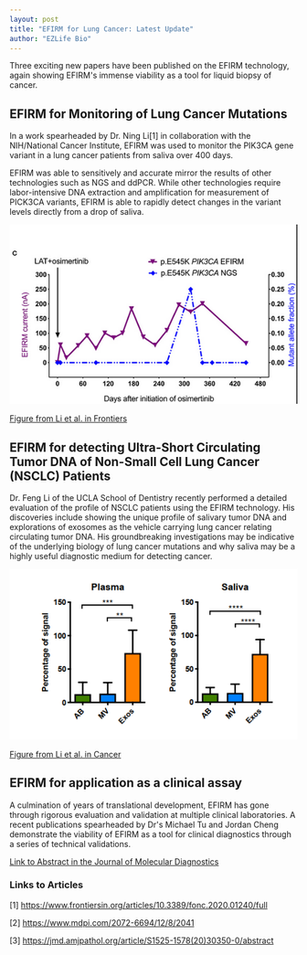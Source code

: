 ```yaml
---
layout: post
title: "EFIRM for Lung Cancer: Latest Update"
author: "EZLife Bio"
---
```


Three exciting new papers have been published on the EFIRM technology, again showing EFIRM's immense viability as a tool for liquid biopsy of cancer. 

## EFIRM for Monitoring of Lung Cancer Mutations

In a work spearheaded by Dr. Ning Li[1] in collaboration with the NIH/National Cancer Institute, EFIRM was used to monitor the PIK3CA gene variant in a lung cancer patients from saliva over 400 days. 

EFIRM was able to sensitively and accurate mirror the results of other technologies such as NGS and ddPCR. While other technologies require labor-intensive DNA extraction and amplification for measurement of PICK3CA variants, EFIRM is able to rapidly detect changes in the variant levels directly from a drop of saliva.

<img src="https://raw.githubusercontent.com/ezlifebio/ezlifebio.github.io/master/img/news/2020-07-24-01.png">

<a href="https://www.frontiersin.org/articles/10.3389/fonc.2020.01240/full"> Figure from Li et al. in Frontiers</a>

## EFIRM for detecting Ultra-Short Circulating Tumor DNA of Non-Small Cell Lung Cancer (NSCLC) Patients 

Dr. Feng Li of the UCLA School of Dentistry recently performed a detailed evaluation of the profile of NSCLC patients using the EFIRM technology. His discoveries include showing the unique profile of salivary tumor DNA and explorations of exosomes as the vehicle carrying lung cancer relating circulating tumor DNA. His groundbreaking investigations may be indicative of the underlying biology of lung cancer mutations and why saliva may be a highly useful diagnostic medium for detecting cancer.

<img src="https://raw.githubusercontent.com/ezlifebio/ezlifebio.github.io/master/img/news/2020-07-24-02.png">


<a href="https://www.mdpi.com/2072-6694/12/8/2041"> Figure from Li et al. in Cancer</a>


## EFIRM for application as a clinical assay

A culmination of years of translational development, EFIRM has gone through rigorous evaluation and validation at multiple clinical laboratories. A recent publications spearheaded by Dr's Michael Tu and Jordan Cheng demonstrate the viability of EFIRM as a tool for clinical diagnostics through a series of technical validations. 

<a href="https://jmd.amjpathol.org/article/S1525-1578(20)30350-0/abstract1"> Link to Abstract in the Journal of Molecular Diagnostics</a>


### Links to Articles

[1] https://www.frontiersin.org/articles/10.3389/fonc.2020.01240/full

[2] https://www.mdpi.com/2072-6694/12/8/2041

[3] https://jmd.amjpathol.org/article/S1525-1578(20)30350-0/abstract
